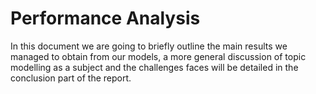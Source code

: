 # Performance Analysis

In this document we are going to briefly outline the main results we managed to obtain from our models, a more general discussion of topic modelling as a subject and the challenges faces will be detailed in the conclusion part of the report.

